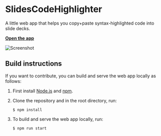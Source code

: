 # SlidesCodeHighlighter
A little web app that helps you copy+paste syntax-highlighted code into slide decks.

**[Open the app](https://romannurik.github.io/SlidesCodeHighlighter/)**

![Screenshot](https://raw.githubusercontent.com/romannurik/SlidesCodeHighlighter/main/screenshot.png)


## Build instructions

If you want to contribute, you can build and serve the web app locally as follows:

  1. First install [Node.js](https://nodejs.org/) and [npm](https://www.npmjs.com/).

  2. Clone the repository and in the root directory, run:

     ```
     $ npm install
     ```

  4. To build and serve the web app locally, run:

     ```
     $ npm run start
     ```
